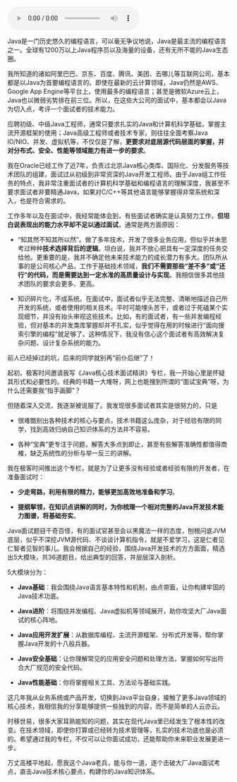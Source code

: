 <audio title="开篇词 _ 以面试题为切入点，有效提升你的Java内功" src="https://static001.geekbang.org/resource/audio/c3/b2/c3cdb7435e2e451bce01ccb96822b1b2.mp3" controls="controls"></audio> 
<p>Java是一门历史悠久的编程语言，可以毫无争议地说，Java是最主流的编程语言之一。全球有1200万以上Java程序员以及海量的设备，还有无所不能的Java生态圈。</p><p>我所知道的诸如阿里巴巴、京东、百度、腾讯、美团、去哪儿等互联网公司，基本都是以Java为首要编程语言的。即使在最新的云计算领域，Java仍然是AWS、Google App Engine等平台上，使用最多的编程语言；甚至是微软Azure云上，Java也以微弱劣势排在前三位。所以，在这些大公司的面试中，基本都会以Java为切入点，考评一个面试者的技术能力。</p><p>应聘初级、中级Java工程师，通常只要求扎实的Java和计算机科学基础，掌握主流开源框架的使用；Java高级工程师或者技术专家，则往往全面考察Java IO/NIO、并发、虚拟机等，不仅仅是了解，<strong>更要求对底层源代码层面的掌握，并对分布式、安全、性能等领域能力有进一步的要求</strong>。</p><p>我在Oracle已经工作了近7年，负责过北京Java核心类库、国际化、分发服务等技术团队的组建，面试过从初级到非常资深的Java开发工程师。由于Java组工作任务的特点，我非常注重面试者的计算机科学基础和编程语言的理解深度，我甚至不要求面试者非要精通Java，如果对C/C++等其他语言能够掌握得非常系统和深入，也是符合需求的。</p><!-- [[[read_end]]] --><p>工作多年以及在面试中，我经常能体会到，有些面试者确实是认真努力工作，<strong>但坦白说表现出的能力水平却不足以通过面试</strong>，通常是两方面原因：</p><ul>
<li>
<p>“知其然不知其所以然”。做了多年技术，开发了很多业务应用，但似乎并未思考过种种<strong>技术选择背后的逻辑</strong>。坦白说，我并不放心把具有一定深度的任务交给他。更重要的是，我并不确定他未来技术能力的成长潜力有多大。团队所从事的是公司核心产品，工作于基础技术领域，<strong>我们不需要那些“差不多”或“还行”的代码，而是需要达到一定水准的高质量设计与实现</strong>。我相信很多其他技术团队的要求会更多、更高。</p>
</li>
<li>
<p>知识碎片化，不成系统。在面试中，面试者似乎无法完整、清晰地描述自己所开发的系统，或者使用的相关技术。平时可能埋头苦干，或者过于死磕某个实现细节，并没有抬头审视这些技术。比如，有的面试者，有一些并发编程经验，但对基本的并发类库掌握却并不扎实，似乎觉得在用的时候进行“面向搜索引擎的编程”就足够了。这种情况下，我没有信心这个面试者有高效解决复杂问题、设计复杂系统的能力。</p>
</li>
</ul><p>前人已经掉过的坑，后来的同学就别再“前仆后继”了！</p><p>起初，极客时间邀请我写《Java核心技术面试精讲》专栏，我一开始心里是怀疑其形式和必要性的。经典的书籍一大堆呀，网上也能搜到所谓的“面试宝典”呀，为什么还需要我“指手画脚”？</p><p>但随着深入交流，我逐渐被说服了。我发现很多面试者其实是很努力的，只是</p><ul>
<li>
<p>很难甑别出各种技术的核心与要点，技术书籍这么庞杂，对于经验有限的同学，找到高效归纳自己知识体系的方法并不容易。</p>
</li>
<li>
<p>各种“宝典”更专注于问题，解答大多点到即止，甚至有些解答准确性都值得商榷，缺乏系统性的分析与举一反三的讲解。</p>
</li>
</ul><p>我在极客时间推出这个专栏，就是为了让更多没有经验或者经验有限的开发者，在准备面试时：</p><ul>
<li>
<p><strong>少走弯路，利用有限的精力，能够更加高效地准备和学习</strong>。</p>
</li>
<li>
<p><strong>提纲挈领，在知识点讲解的同时，为你梳理一个相对完整的Java开发技术能力图谱，将基础夯实</strong>。</p>
</li>
</ul><p>Java面试题目千奇百怪，有的面试官甚至会以黑魔法一样的态度，刨根问底JVM底层，似乎不深挖JVM源代码、不谈谈计算机指令，就是不爱学习，这是仁者见仁智者见智的事儿。我会根据自己的经验，围绕Java开发技术的方方面面，精选出5大模块，共36道题目，给出典型的回答，并层层深入剖析。</p><p>5大模块分为：</p><ul>
<li>
<p><strong> Java基础</strong>：我会围绕Java语言基本特性和机制，由点带面，让你构建牢固的Java技术功底。</p>
</li>
<li>
<p><strong>Java进阶</strong>：将围绕并发编程、Java虚拟机等领域展开，助你攻坚大厂Java面试的核心阵地。</p>
</li>
<li>
<p><strong>Java应用开发扩展</strong>：从数据库编程、主流开源框架、分布式开发等，帮你掌握Java开发的十八般兵器。</p>
</li>
<li>
<p><strong> Java安全基础</strong>：让你理解常见的应用安全问题和处理方法，掌握如何写出符合大厂规范的安全代码。</p>
</li>
<li>
<p><strong>Java性能基础</strong>：你将掌握相关工具、方法论与基础实践。</p>
</li>
</ul><p>这几年我从业务系统或产品开发，切换到Java平台自身，接触了更多Java领域的核心技术，我相信我的分享能够提供一些独到的内容，而不是简单的人云亦云。</p><p>时移世易，很多大家耳熟能知的问题，其实在现代Java里已经发生了根本性的改变。在技术领域，即使你打算或已经转为技术管理等，扎实的技术功底也是必须的。希望通过我的专栏，不仅可以让你面试成功，还能帮助你未来职业发展更进一步。</p><p><span class="orange">万丈高楼平地起，愿我这个Java老兵，能与你一道，逐个击破大厂Java面试考点，直击Java技术核心要点，构建你的Java知识体系。</span></p>
